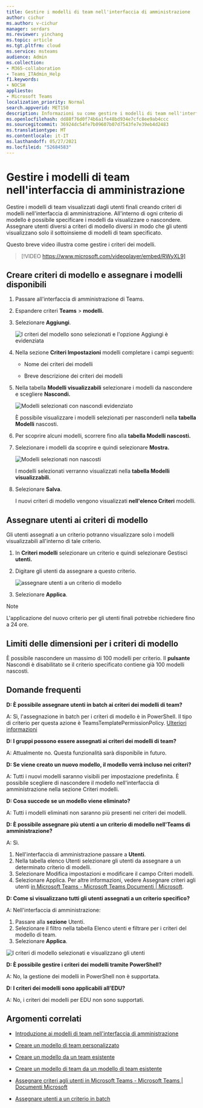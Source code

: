 ```yaml
---
title: Gestire i modelli di team nell'interfaccia di amministrazione
author: cichur
ms.author: v-cichur
manager: serdars
ms.reviewer: yinchang
ms.topic: article
ms.tgt.pltfrm: cloud
ms.service: msteams
audience: Admin
ms.collection:
- M365-collaboration
- Teams_ITAdmin_Help
f1.keywords:
- NOCSH
appliesto:
- Microsoft Teams
localization_priority: Normal
search.appverid: MET150
description: Informazioni su come gestire i modelli di team nell'interfaccia di amministrazione
ms.openlocfilehash: dd88f76d0f74b6a1fe48bd934e7cfc8ee9ab4ccc
ms.sourcegitcommit: 36924dc54fe7b09607b07d7543fe7e39eb4d2483
ms.translationtype: MT
ms.contentlocale: it-IT
ms.lasthandoff: 05/27/2021
ms.locfileid: "52684583"
---
```

# <a name="manage-team-templates-in-the-admin-center"></a>Gestire i modelli di team nell'interfaccia di amministrazione

Gestire i modelli di team visualizzati dagli utenti finali creando criteri di modelli nell'interfaccia di amministrazione. All'interno di ogni criterio di modello è possibile specificare i modelli da visualizzare o nascondere.
Assegnare utenti diversi a criteri di modello diversi in modo che gli utenti visualizzano solo il sottoinsieme di modelli di team specificato.

Questo breve video illustra come gestire i criteri dei modelli.

> [!VIDEO https://www.microsoft.com/videoplayer/embed/RWyXL9]

## <a name="create-template-policies-and-assign-available-templates"></a>Creare criteri di modello e assegnare i modelli disponibili

1. Passare all'interfaccia di amministrazione di Teams.

2. Espandere criteri **Teams**  >  **modelli.**

3. Selezionare **Aggiungi**.

    ![I criteri del modello sono selezionati e l'opzione Aggiungi è evidenziata](media/template-policies-1.png)

1. Nella sezione **Criteri Impostazioni** modelli completare i campi seguenti:

    - Nome dei criteri dei modelli

    - Breve descrizione dei criteri dei modelli

2. Nella tabella **Modelli visualizzabili** selezionare i modelli da nascondere e scegliere **Nascondi.**

    ![Modelli selezionati con nascondi evidenziato](media/template-policies-2.png)

    È possibile visualizzare i modelli selezionati per nasconderli nella **tabella Modelli** nascosti.

1. Per scoprire alcuni modelli, scorrere fino alla **tabella Modelli nascosti.**

2. Selezionare i modelli da scoprire e quindi selezionare **Mostra.**

   ![Modelli selezionati non nascosti](media/template-policies-3.png)

   I modelli selezionati verranno visualizzati nella **tabella Modelli visualizzabili.**
3. Selezionare **Salva**.

   I nuovi criteri di modello vengono visualizzati **nell'elenco Criteri** modelli.

## <a name="assign-users-to-the-template-policies"></a>Assegnare utenti ai criteri di modello

Gli utenti assegnati a un criterio potranno visualizzare solo i modelli visualizzabili all'interno di tale criterio.

1. In **Criteri modelli** selezionare un criterio e quindi selezionare Gestisci **utenti.**

2. Digitare gli utenti da assegnare a questo criterio.

   ![assegnare utenti a un criterio di modello](media/template-policies-4.png)

3. Selezionare **Applica**.

> [!Note]
> L'applicazione del nuovo criterio per gli utenti finali potrebbe richiedere fino a 24 ore.

## <a name="size-limits-for-template-policies"></a>Limiti delle dimensioni per i criteri di modello

È possibile nascondere un massimo di 100 modelli per criterio. Il **pulsante** Nascondi è disabilitato se il criterio specificato contiene già 100 modelli nascosti.

## <a name="frequently-asked-questions"></a>Domande frequenti

**D: È possibile assegnare utenti in batch ai criteri dei modelli di team?**
  
A: Sì, l'assegnazione in batch per i criteri di modello è in PowerShell. Il tipo di criterio per questa azione è TeamsTemplatePermissionPolicy. [Ulteriori informazioni](/powershell/module/teams/new-csbatchpolicyassignmentoperation)

**D: I gruppi possono essere assegnati ai criteri dei modelli di team?**

A: Attualmente no. Questa funzionalità sarà disponibile in futuro.

**D: Se viene creato un nuovo modello, il modello verrà incluso nei criteri?**

A: Tutti i nuovi modelli saranno visibili per impostazione predefinita. È possibile scegliere di nascondere il modello nell'interfaccia di amministrazione nella sezione Criteri modelli.

**D: Cosa succede se un modello viene eliminato?**

A: Tutti i modelli eliminati non saranno più presenti nei criteri dei modelli.

**D: È possibile assegnare più utenti a un criterio di modello nell'Teams di amministrazione?**

A: Sì.

1. Nell'interfaccia di amministrazione passare a **Utenti**.
1. Nella tabella elenco Utenti selezionare gli utenti da assegnare a un determinato criterio di modelli.
1. Selezionare Modifica impostazioni e modificare il campo Criteri modelli.
1. Selezionare Applica.
   Per altre informazioni, vedere Assegnare criteri agli utenti [in Microsoft Teams - Microsoft Teams Documenti \| Microsoft](./assign-policies.md#assign-a-policy-to-a-batch-of-users).

**D: Come si visualizzano tutti gli utenti assegnati a un criterio specifico?**

A: Nell'interfaccia di amministrazione:

1. Passare alla **sezione** Utenti.
2. Selezionare il filtro nella tabella Elenco utenti e filtrare per i criteri del modello di team.
3. Selezionare **Applica**.

![I criteri di modello selezionati e visualizzano gli utenti](media/template-policies-5.png)

**D: È possibile gestire i criteri dei modelli tramite PowerShell?**

A: No, la gestione dei modelli in PowerShell non è supportata.

**D: I criteri dei modelli sono applicabili all'EDU?**

A: No, i criteri dei modelli per EDU non sono supportati.

## <a name="related-topics"></a>Argomenti correlati

- [Introduzione ai modelli di team nell'interfaccia di amministrazione](./get-started-with-teams-templates-in-the-admin-console.md)

- [Creare un modello di team personalizzato](./create-a-team-template.md)

- [Creare un modello da un team esistente](./create-template-from-existing-team.md)

- [Creare un modello di team da un modello di team esistente](./create-template-from-existing-template.md)

- [Assegnare criteri agli utenti in Microsoft Teams - Microsoft Teams \| Documenti Microsoft](./assign-policies.md)

- [Assegnare utenti a un criterio in batch](/powershell/module/teams/new-csbatchpolicyassignmentoperation)
